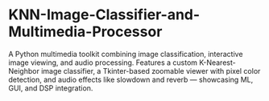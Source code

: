 # KNN-Image-Classifier-and-Multimedia-Processor
A Python multimedia toolkit combining image classification, interactive image viewing, and audio processing. Features a custom K-Nearest-Neighbor image classifier, a Tkinter-based zoomable viewer with pixel color detection, and audio effects like slowdown and reverb — showcasing ML, GUI, and DSP integration.
